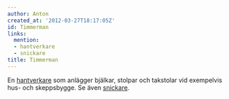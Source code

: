 ```yaml
---
author: Anton
created_at: '2012-03-27T18:17:05Z'
id: Timmerman
links:
  mention:
  - hantverkare
  - snickare
title: Timmerman
---
```


En [hantverkare] som anlägger bjälkar, stolpar och takstolar vid exempelvis hus- och skeppsbygge. Se
även [snickare].

  [hantverkare]: hantverkare
  [snickare]: snickare
